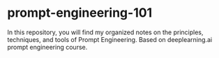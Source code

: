 # prompt-engineering-101

In this repository, you will find my organized notes on the principles, techniques, and tools of Prompt Engineering. 
Based on deeplearning.ai prompt engineering course.
